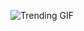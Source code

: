 
<!-- GIF_SECTION -->
![Trending GIF](https://media2.giphy.com/media/v1.Y2lkPThiYjIxNzcyb3Nta3Z6ejcyOXd2YjR4bzM2MGFrN2dsdDJjczZ6eXJ6Z2ZqbWdueSZlcD12MV9naWZzX3NlYXJjaCZjdD1n/lOfSzpPeMb9gF2OJ5O/giphy.gif)
<!-- END_GIF_SECTION -->
